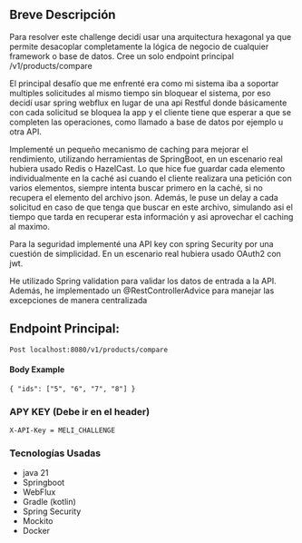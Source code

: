 ## Breve Descripción

Para resolver este challenge decidí usar una arquitectura hexagonal ya que permite desacoplar completamente la
lógica de negocio de cualquier framework o base de datos. Cree un solo endpoint principal /v1/products/compare

El principal desafío que me enfrenté era como mi sistema iba a soportar multiples solicitudes al
mismo tiempo sin bloquear el sistema, por eso decidí usar spring webflux en lugar de una api Restful donde
básicamente con cada solicitud se bloquea la app y el cliente tiene que esperar a que se completen las operaciones,
como llamado a base de datos por ejemplo u otra API.

Implementé un pequeño mecanismo de caching para mejorar el rendimiento, utilizando herramientas de SpringBoot, en un escenario real hubiera
usado Redis o HazelCast. Lo que hice fue guardar cada elemento individualmente en la caché asi cuando el cliente realizara una
petición con varios elementos, siempre intenta buscar primero en la caché, si no recupera el elemento del archivo json.
Además, le puse un delay a cada solicitud en caso de que tenga que buscar en este archivo,
simulando asi el tiempo que tarda en recuperar esta información y asi aprovechar el caching al maximo.

Para la seguridad implementé una API key con spring Security por una cuestión de simplicidad.
En un escenario real hubiera usado OAuth2 con jwt. 

He utilizado Spring validation para validar los datos de entrada a la API. Además, he implementado un @RestControllerAdvice para manejar 
las excepciones de manera centralizada

## Endpoint Principal:
    Post localhost:8080/v1/products/compare

#### Body Example
    { "ids": ["5", "6", "7", "8"] }

### APY KEY (Debe ir en el header)
    X-API-Key = MELI_CHALLENGE


### Tecnologías Usadas
- java 21
- Springboot
- WebFlux
- Gradle (kotlin)
- Spring Security
- Mockito
- Docker